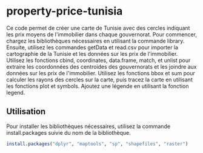 # property-price-tunisia
Ce code permet de créer une carte de Tunisie avec des cercles indiquant les prix moyens de l'immobilier dans chaque gouvernorat. Pour commencer, chargez les bibliothèques nécessaires en utilisant la commande library. Ensuite, utilisez les commandes getData et read.csv pour importer la cartographie de la Tunisie et les données sur les prix de l'immobilier. Utilisez les fonctions cbind, coordinates, data.frame, match, et unlist pour extraire les coordonnées des centroides des gouvernorats et les joindre aux données sur les prix de l'immobilier. Utilisez les fonctions bbox et sum pour calculer les rayons des cercles sur la carte, puis tracez la carte en utilisant les fonctions plot et symbols. Ajoutez une légende en utilisant la fonction legend.
## Utilisation
Pour installer les bibliothèques nécessaires, utilisez la commande install.packages suivie du nom de la bibliothèque.

```R
install.packages("dplyr", "maptools", "sp", "shapefiles", "raster")
```
